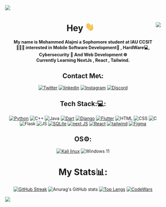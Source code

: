 <img align="center" src="https://capsule-render.vercel.app/api?type=waving&color=gradient!height=200 section=footer" align = "center">




  



<div align="center">


# Hey <img src = "https://raw.githubusercontent.com/RashedSharahili/RashedSharahili/main/hey.gif" width = "30px"> <img src="https://visitcount.itsvg.in/api?id=DevM7mdAli&label=Profile%20Views&color=12&icon=2&pretty=true" align = "right"/>
<b>My name is Mohammed Alajmi a Sophomore student at IAU CCSIT<br> 👨🏻‍💻
interested in Mobile Software Development📱 , HardWare💻, Cybersecurity 🔐 And Web Development 🌐<br>
Currently Learning NextJs , React , Tailwind.</b>


## Contact Me📞:
[![Twitter](https://img.shields.io/badge/Twitter-1DA1F2?style=for-the-badge&logo=twitter&logoColor=white)](https://twitter.com/DevM7mdAli) 
[![linkedin](https://img.shields.io/badge/LinkedIn-0077B5?style=for-the-badge&logo=linkedin&logoColor=white)](https://www.linkedin.com/in/mohammed-alajmi-b5a327206/)
[![Instagram](https://img.shields.io/badge/Instagram-E4405F?style=for-the-badge&logo=instagram&logoColor=white)](https://www.instagram.com/devm7mdali/)
[![Discord](https://img.shields.io/badge/Discord-5865F2?style=for-the-badge&logo=discord&logoColor=white)](https://discord.com/users/DevM7mdAli#0001)


## Tech Stack:💻:
[![Python](https://img.shields.io/badge/Python-FFD43B?style=for-the-badge&logo=python&logoColor=blue)](https://www.python.org/)
![C++](https://img.shields.io/badge/C%2B%2B-00599C?style=for-the-badge&logo=c%2B%2B&logoColor=white)
![Java](https://img.shields.io/badge/java-%23ED8B00.svg?style=for-the-badge&logo=java&logoColor=white)
[![Dart](https://img.shields.io/badge/Dart-0175C2?style=for-the-badge&logo=dart&logoColor=white)](https://dart.dev/)
[![Django](https://img.shields.io/badge/django-%23092E20.svg?style=for-the-badge&logo=django&logoColor=white)](https://www.djangoproject.com/)
[![Flutter](https://img.shields.io/badge/Flutter-02569B?style=for-the-badge&logo=flutter&logoColor=white)](https://flutter.dev/)
![HTML](https://img.shields.io/badge/HTML5-E34F26?style=for-the-badge&logo=html5&logoColor=white)
![CSS](https://img.shields.io/badge/CSS3-1572B6?style=for-the-badge&logo=css3&logoColor=white)
![C](https://img.shields.io/badge/C-00599C?style=for-the-badge&logo=c&logoColor=white)
![Flask](https://img.shields.io/badge/Flask-000000?style=for-the-badge&logo=flask&logoColor=white)
![JS](https://img.shields.io/badge/JavaScript-323330?style=for-the-badge&logo=javascript&logoColor=F7DF1E)
[![SQLite](https://img.shields.io/badge/SQLite-07405E?style=for-the-badge&logo=sqlite&logoColor=white)](https://www.sqlite.org/index.html)
[![next JS](https://img.shields.io/badge/next.js-000000?style=for-the-badge&logo=nextdotjs&logoColor=white)](https://nextjs.org/)
[![React](https://img.shields.io/badge/React-20232A?style=for-the-badge&logo=react&logoColor=61DAFB)](https://react.dev/)
[![tailwind](https://img.shields.io/badge/Tailwind_CSS-38B2AC?style=for-the-badge&logo=tailwind-css&logoColor=white)](https://tailwindcss.com/)
[![Figma](https://img.shields.io/badge/Figma-F24E1E?style=for-the-badge&logo=figma&logoColor=white)](https://www.figma.com/)


## OS⚙️:
[![Kali linux](https://img.shields.io/badge/Kali-268BEE?style=for-the-badge&logo=kalilinux&logoColor=white)](https://www.kali.org/)
![Windows 11](https://img.shields.io/badge/Windows_11-0078d4?style=for-the-badge&logo=windows-11&logoColor=white)


# My Stats📊:
[![GitHub Streak](https://streak-stats.demolab.com?user=DevM7mdALI&theme=highcontrast&hide_border=true)](https://git.io/streak-stats)
![Anurag's GitHub stats](https://github-readme-stats.vercel.app/api?username=DevM7mdAli&show_icons=true&theme=vision-friendly-dark&hide_border=true)
[![Top Langs](https://github-readme-stats.vercel.app/api/top-langs/?username=DevM7mdAli&layout=compact&theme=vision-friendly-dark&border=false&hide_border=true)](https://github.com/anuraghazra/github-readme-stats)
[![CodeWars](https://www.codewars.com/users/DevM7mdAli/badges/large)](https://www.codewars.com/users/DevM7mdAli)

</div>


<img src= "https://capsule-render.vercel.app/api?type=waving&color=gradient!height=200&section=footer" align = "center">
